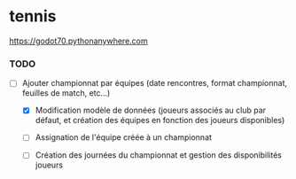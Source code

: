 # tennis

https://godot70.pythonanywhere.com

### TODO
- [ ] Ajouter championnat par équipes (date rencontres, format championnat, feuilles de match, etc...)
  - [x] Modification modèle de données (joueurs associés au club par défaut, et création des équipes en fonction des joueurs disponibles)
  - [ ] Assignation de l'équipe créée à un championnat
  - [ ] Création des journées du championnat et gestion des disponibilités joueurs


